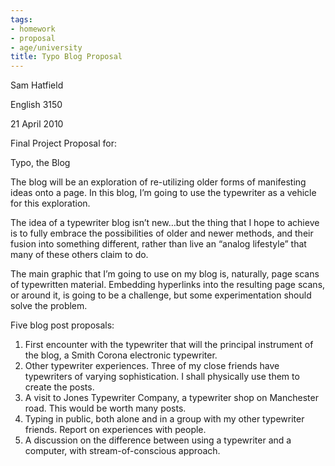 ```yaml
---
tags:
- homework
- proposal
- age/university
title: Typo Blog Proposal
---
```


Sam Hatfield

English 3150

21 April 2010

Final Project Proposal for:

Typo, the Blog

The blog will be an exploration of re-utilizing older forms of
manifesting ideas onto a page. In this blog, I’m going to use the
typewriter as a vehicle for this exploration.

The idea of a typewriter blog isn’t new…but the thing that I hope to
achieve is to fully embrace the possibilities of older and newer
methods, and their fusion into something different, rather than live an
“analog lifestyle” that many of these others claim to do.

The main graphic that I’m going to use on my blog is, naturally, page
scans of typewritten material. Embedding hyperlinks into the resulting
page scans, or around it, is going to be a challenge, but some
experimentation should solve the problem.

Five blog post proposals:

1.  First encounter with the typewriter that will the principal
    instrument of the blog, a Smith Corona electronic typewriter.
2.  Other typewriter experiences. Three of my close friends have
    typewriters of varying sophistication. I shall physically use them
    to create the posts.
3.  A visit to Jones Typewriter Company, a typewriter shop on Manchester
    road. This would be worth many posts.
4.  Typing in public, both alone and in a group with my other typewriter
    friends. Report on experiences with people.
5.  A discussion on the difference between using a typewriter and a
    computer, with stream-of-conscious approach.
